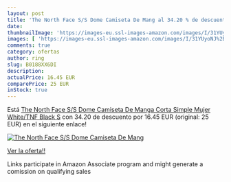 ```yaml
---
layout: post
title: 'The North Face S/S Dome Camiseta De Mang al 34.20 % de descuento'
date: 
thumbnailImage: 'https://images-eu.ssl-images-amazon.com/images/I/31YUyoNJ%2B3L._SL200_.jpg'
images: [ 'https://images-eu.ssl-images-amazon.com/images/I/31YUyoNJ%2B3L._SL200_.jpg' ]
comments: true
category: ofertas
author: ring
slug: B0188XX6DI
description:
actualPrice: 16.45 EUR
comparePrice: 25 EUR
inStock: true
---
```


Está [The North Face S/S Dome Camiseta De Manga Corta Simple  Mujer  White/TNF Black  S](https://www.amazon.es/dp/B0188XX6DI/?tag=tolees-21) con 34.20 de descuento por 16.45 EUR (original: 25 EUR) en el siguiente enlace!

[![The North Face S/S Dome Camiseta De Mang](https://images-eu.ssl-images-amazon.com/images/I/31YUyoNJ%2B3L._SL200_.jpg)](https://www.amazon.es/dp/B0188XX6DI/?tag=tolees-21)

[Ver la oferta!!](https://www.amazon.es/dp/B0188XX6DI/?tag=tolees-21)

Links participate in Amazon Associate program and might generate a comission on qualifying sales



